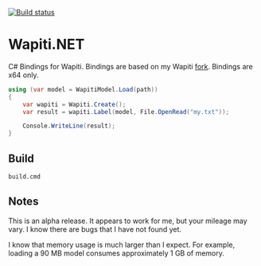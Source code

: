 [![Build status](https://ci.appveyor.com/api/projects/status/bsfww7gaedtoiq4p?svg=true)](https://ci.appveyor.com/project/boumenot/wapiti-net)
# Wapiti.NET

C# Bindings for Wapiti.  Bindings are based on my Wapiti
[fork][wapiti].  Bindings are x64 only.

```csharp
using (var model = WapitiModel.Load(path))
{
    var wapiti = Wapiti.Create();
    var result = wapiti.Label(model, File.OpenRead("my.txt"));

    Console.WriteLine(result);
}
```

## Build

```bat
build.cmd
```

## Notes

This is an alpha release.  It appears to work for me, but your mileage
may vary.  I know there are bugs that I have not found yet.  

I know that memory usage is much larger than I expect.  For example,
loading a 90 MB model consumes approximately 1 GB of memory.

[wapiti]: https://github.com/boumenot/Wapiti